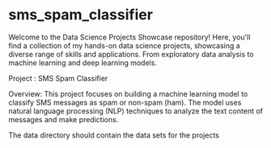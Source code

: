 # sms_spam_classifier
Welcome to the Data Science Projects Showcase repository! Here, you'll find a collection of my hands-on data science projects, showcasing a diverse range of skills and applications. From exploratory data analysis to machine learning and deep learning models.

Project : SMS Spam Classifier

Overview:
This project focuses on building a machine learning model to classify SMS messages as spam or non-spam (ham). The model uses natural language processing (NLP) techniques to analyze the text content of messages and make predictions.




The data directory should contain the data sets for the projects
